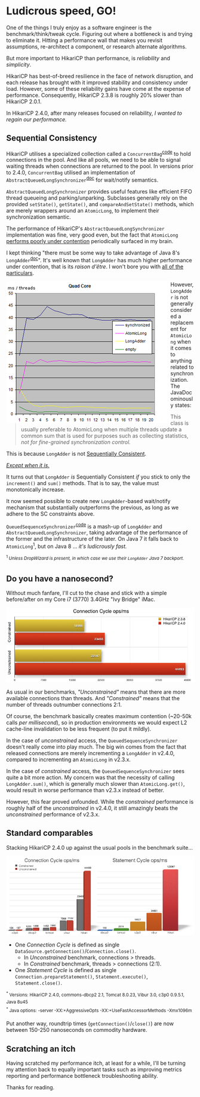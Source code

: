 # Ludicrous speed, GO! #

One of the things I truly enjoy as a software engineer is the benchmark/think/tweak cycle. Figuring out where a bottleneck is and trying to eliminate it. Hitting a performance wall that makes you revisit assumptions, re-architect a component, or research alternate algorithms.

But more important to HikariCP than performance, is *reliability* and *simplicity*.

HikariCP has best-of-breed resilience in the face of network disruption, and each release has brought with it improved stability and consistency under load.  However, some of these reliability gains have come at the expense of performance.  Consequently, HikariCP 2.3.8 is roughly 20% slower than HikariCP 2.0.1.

In HikariCP 2.4.0, after many releases focused on reliability, *I wanted to regain our performance.*

## Sequential Consistency ##

HikariCP utilises a specialized collection called a ``ConcurrentBag``<sup>[code](https://github.com/brettwooldridge/HikariCP/blob/HikariCP-2.3.8/hikaricp-common/src/main/java/com/zaxxer/hikari/util/ConcurrentBag.java)</sup> to hold connections in the pool. And like all pools, we need to be able to signal waiting threads when connections are returned to the pool.  In versions prior to 2.4.0, ``ConcurrentBag`` utilised an implementation of  ``AbstractQueuedLongSynchronizer``<sup>[doc](http://docs.oracle.com/javase/7/docs/api/java/util/concurrent/locks/AbstractQueuedLongSynchronizer.html)</sup> for wait/notify semantics.

``AbstractQueuedLongSynchronizer`` provides useful features like efficient FIFO thread queueing and parking/unparking.  Subclasses generally rely on the provided ``setState()``, ``getState()``, and ``compareAndSetState()`` methods, which are merely wrappers around an ``AtomicLong``, to implement their synchronization semantic.

The performance of HikariCP's ``AbstractQueuedLongSynchronizer`` implementation was fine, very good even, but the fact that ``AtomicLong`` [performs poorly under contention](https://issues.apache.org/jira/browse/HADOOP-5318) periodically surfaced in my brain.

I kept thinking "there must be some way to take advantage of Java 8's ``LongAdder``<sup>[doc](https://docs.oracle.com/javase/8/docs/api/java/util/concurrent/atomic/LongAdder.html)</sup>". It's well known that ``LongAdder`` has much higher performance under contention, that is its *raison d'être*.  I won't bore you with [all of the particulars](http://psy-lob-saw.blogspot.jp/2013/06/java-concurrent-counters-by-numbers.html).

<a href="https://minddotout.wordpress.com/2013/05/11/java-8-concurrency-longadder/"><img src="images/longadderquad1.png" style="float: left;"/></a>
However, ``LongAdder`` is not generally considered a replacement for ``AtomicLong`` when it comes to anything related to synchronization.  The JavaDoc ominously states:

> This class is usually preferable to AtomicLong when multiple threads update a common
> sum that is used for purposes such as collecting statistics, *not for fine-grained
> synchronization control.*

This is because ``LongAdder`` is not [Sequentially Consistent](https://en.wikipedia.org/wiki/Sequential_consistency).

[*Except when it is.*](http://concurrencyfreaks.blogspot.jp/2013/09/longadder-is-not-sequentially-consistent.html)

It turns out that ``LongAdder`` *is* Sequentially Consistent *if* you stick to only the ``increment()`` and ``sum()`` methods.  That is to say, the value must monotonically increase.

It now seemed possible to create new ``LongAdder``-based wait/notify mechanism that substantially outperforms the previous, as long as we adhere to the SC constraints above.

``QueuedSequenceSynchronizer``<sup>[code](https://github.com/brettwooldridge/HikariCP/blob/dev/src/main/java/com/zaxxer/hikari/util/QueuedSequenceSynchronizer.java)</sup> is a mash-up of ``LongAdder`` and ``AbstractQueuedLongSynchronizer``, taking advantage of the performance of the former and the infrastructure of the later.  On Java 7 it falls back to ``AtomicLong``<sup>1</sup>, but on Java 8 ... *it's ludicrously fast.*

<sup><sup>1 </sup>*Unless DropWizard is present, in which case we use their ``LongAdder`` Java 7 backport.*</sup>

## Do you have a nanosecond? ##

Without much fanfare, I'll cut to the chase and stick with a simple before/after on my Core i7 (3770) 3.4GHz "Ivy Bridge" iMac.
<br>

  <a href="images/Hikari-2.4-vs-2.3.png"><img src="images/Hikari-2.4-vs-2.3.png"/></a>

As usual in our benchmarks, *"Unconstrained"* means that there are more available connections than threads.  And *"Constrained"* means that the number of threads outnumber connections 2:1.

Of course, the benchmark basically creates maximum contention (~20-50k calls *per millisecond*), so in production environments we would expect L2 cache-line invalidation to be less frequent (to put it mildly).

In the case of *unconstrained* access, the ``QueuedSequenceSynchronizer`` doesn't really come into play much.  The big win comes from the fact that released connections are merely incrementing a ``LongAdder`` in v2.4.0, compared to incrementing an ``AtomicLong`` in v2.3.x.

In the case of *constrained* access, the ``QueuedSequenceSynchronizer`` sees quite a bit more action.  My concern was that the necessity of calling ``LongAdder.sum()``, which is generally much slower than ``AtomicLong.get()``, would result in worse performance than v2.3.x instead of better.

However, this fear proved unfounded.  While the *constrained* performance is roughly half of the *unconstrained* in v2.4.0, it still amazingly beats the *unconstrained* performance of v2.3.x.

## Standard comparables

Stacking HikariCP 2.4.0 up against the usual pools in the benchmark suite...

<a href="images/HikariCP-bench-2.4.0.png"><img src="images/HikariCP-bench-2.4.0.png"/></a>

* One *Connection Cycle* is defined as single ``DataSource.getConnection()``/``Connection.close()``.
  * In *Unconstrained* benchmark, connections > threads.
  * In *Constrained* benchmark, threads > connections (2:1).
* One *Statement Cycle* is defined as single ``Connection.prepareStatement()``, ``Statement.execute()``, ``Statement.close()``.

<sup>
<sup>&#42;</sup> Versions: HikariCP 2.4.0, commons-dbcp2 2.1, Tomcat 8.0.23, Vibur 3.0, c3p0 0.9.5.1, Java 8u45 <br/>
<sup>&#42;</sup> Java options: -server -XX:+AggressiveOpts -XX:+UseFastAccessorMethods -Xmx1096m <br/>
</sup>

Put another way, roundtrip times (``getConnection()``/``close()``) are now between 150-250 nanoseconds on commodity hardware.

## Scratching an itch

Having scratched my performance itch, at least for a while, I'll be turning my attention back to equally important tasks such as improving metrics reporting and performance bottleneck troubleshooting ability.

Thanks for reading.
